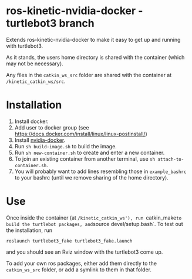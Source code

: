 # ros-kinetic-nvidia-docker - turtlebot3 branch
Extends ros-kinetic-nvidia-docker to make it easy to get up and running with turtlebot3.

As it stands, the users home directory is shared with the container (which may not be necessary).

Any files in the `catkin_ws_src` folder are shared with the container at `/kinetic_catkin_ws/src`.

# Installation
1. Install docker.
2. Add user to docker group (see https://docs.docker.com/install/linux/linux-postinstall/)
3. Install [nvidia-docker](https://github.com/NVIDIA/nvidia-docker).
4. Run `sh build-image.sh` to build the image.
5. Run `sh new-container.sh` to create and enter a new container.
6. To join an existing container from another terminal, use `sh attach-to-container.sh`.
7. You will probably want to add lines resembling those in `example_bashrc` to your bashrc (until we remove sharing of the home directory).

# Use
Once inside the container (at `/kinetic_catkin_ws'), run `catkin_make` to build the turtlebot packages, and `source devel/setup.bash`. To test out the installation, run
```
roslaunch turtlebot3_fake turtlebot3_fake.launch
```
and you should see an Rviz window with the turtlebot3 come up.

To add your own ros packages, either add them directly to the `catkin_ws_src` folder, or add a symlink to them in that folder.